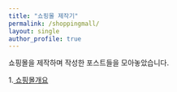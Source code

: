 ```yaml
---
title: "쇼핑몰 제작기"
permalink: /shoppingmall/
layout: single
author_profile: true
---
```


   
   
쇼핑몰을 제작하며 작성한 포스트들을 모아놓았습니다.

   
   
   

1.[  쇼핑몰개요](/shoppingmallindex)
